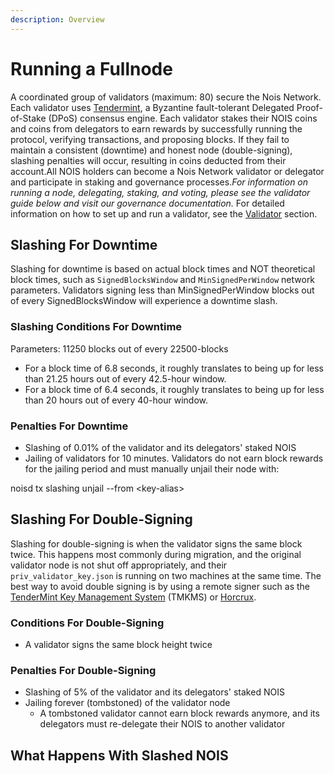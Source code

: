 ```yaml
---
description: Overview
---
```


# Running a Fullnode

A coordinated group of validators (maximum: 80) secure the Nois Network. Each validator uses [Tendermint](https://tendermint.com/), a Byzantine fault-tolerant Delegated Proof-of-Stake (DPoS) consensus engine. Each validator stakes their NOIS coins and coins from delegators to earn rewards by successfully running the protocol, verifying transactions, and proposing blocks. If they fail to maintain a consistent (downtime) and honest node (double-signing), slashing penalties will occur, resulting in coins deducted from their account.All NOIS holders can become a Nois Network validator or delegator and participate in staking and governance processes._For information on running a node, delegating, staking, and voting, please see the validator guide below and visit our governance documentation._ For detailed information on how to set up and run a validator, see the [Validator](https://docs.nois.network/validators) section.

## **Slashing For Downtime** <a href="#slashing-for-downtime" id="slashing-for-downtime"></a>

Slashing for downtime is based on actual block times and NOT theoretical block times, such as `SignedBlocksWindow` and `MinSignedPerWindow` network parameters. Validators signing less than MinSignedPerWindow blocks out of every SignedBlocksWindow will experience a downtime slash.

### Slashing Conditions For Downtime <a href="#slashing-conditions-for-downtime" id="slashing-conditions-for-downtime"></a>

Parameters: 11250 blocks out of every 22500-blocks

* For a block time of 6.8 seconds, it roughly translates to being up for less than 21.25 hours out of every 42.5-hour window.
* For a block time of 6.4 seconds, it roughly translates to being up for less than 20 hours out of every 40-hour window.

### Penalties For Downtime <a href="#penalties-for-downtime" id="penalties-for-downtime"></a>

* Slashing of 0.01% of the validator and its delegators' staked NOIS
* Jailing of validators for 10 minutes. Validators do not earn block rewards for the jailing period and must manually unjail their node with:

noisd tx slashing unjail --from \<key-alias>

## **Slashing For Double-Signing** <a href="#slashing-for-double-signing" id="slashing-for-double-signing"></a>

Slashing for double-signing is when the validator signs the same block twice. This happens most commonly during migration, and the original validator node is not shut off appropriately, and their `priv_validator_key.json` is running on two machines at the same time. The best way to avoid double signing is by using a remote signer such as the [TenderMint Key Management System](https://github.com/iqlusioninc/tmkms) (TMKMS) or [Horcrux](https://github.com/strangelove-ventures/horcrux).

### Conditions **F**or Double-Signing <a href="#conditions-for-double-signing" id="conditions-for-double-signing"></a>

* A validator signs the same block height twice

### Penalties For Double-Signing <a href="#penalties-for-double-signing" id="penalties-for-double-signing"></a>

* Slashing of 5% of the validator and its delegators' staked NOIS
* Jailing forever (tombstoned) of the validator node
  * A tombstoned validator cannot earn block rewards anymore, and its delegators must re-delegate their NOIS to another validator

## What Happens With Slashed NOIS <a href="#what-happens-with-slashed-scrt" id="what-happens-with-slashed-scrt"></a>
